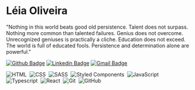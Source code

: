 # Léia Oliveira

"Nothing in this world beats good old persistence. Talent does not surpass. Nothing more common than talented failures. Genius does not overcome. Unrecognized geniuses is practically a cliche. Education does not exceed. The world is full of educated fools. Persistence and determination alone are powerful."

[![Github Badge](https://img.shields.io/badge/GitHub-000?style=for-the-badge&logo=github&logoColor=white)](https://github.com/leiaoliver)
[![Linkedin Badge](https://firebasestorage.googleapis.com/v0/b/natan-35907.appspot.com/o/68747470733a2f2f696d672e736869656c64732e696f2f62616467652f4c696e6b6564496e2d3030373742353f7374796c653d666f722d7468652d6261646765266c6f676f3d6c696e6b6564696e266c6f676f436f6c6f723d7768697465.svg?alt=media&token=2b238eb6-03db-4ed8-9f86-0ce2689f53df)](https://www.linkedin.com/in/leia-oliveira388/)
[![Gmail Badge](https://firebasestorage.googleapis.com/v0/b/natan-35907.appspot.com/o/68747470733a2f2f696d672e736869656c64732e696f2f62616467652f476d61696c2d4431343833363f7374796c653d666f722d7468652d6261646765266c6f676f3d676d61696c266c6f676f436f6c6f723d7768697465.svg?alt=media&token=8ae07ae9-8266-452d-aa78-067bd06fcb60)](mailto:leiaoliver388@gmail.com)



![HTML](https://img.shields.io/badge/-HTML-0d1117?style=flat-square&logo=HTML5)&nbsp;
![CSS](https://img.shields.io/badge/-CSS-0d1117?style=flat-square&logo=CSS3&logoColor=1572B6)&nbsp;
![SASS](https://img.shields.io/badge/-SASS-0d1117?style=flat-square&logo=SASS)&nbsp;
![Styled Components](https://img.shields.io/badge/-Styled%20Components-0d1117?style=flat-square&logo=styledcomponents)&nbsp;
![JavaScript](https://img.shields.io/badge/-JavaScript-0d1117?style=flat-square&logo=javascript)&nbsp;
<br />
![Typescript](https://img.shields.io/badge/-Typescript-0d1117?style=flat-square&logo=typescript)&nbsp;
![React](https://img.shields.io/badge/-React-0d1117?style=flat-square&logo=react)&nbsp;
![Git](https://img.shields.io/badge/-Git-0d1117?style=flat-square&logo=git)&nbsp;
![GitHub](https://img.shields.io/badge/-GitHub-0d1117?style=flat-square&logo=github)&nbsp;

<br>
